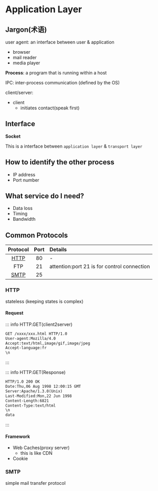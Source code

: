 # Application Layer



## Jargon(术语)

user agent: an interface between user & application
- browser
- mail reader
- media player

**Process**: a program that is running within a host

IPC: inter-process communication (defined by the OS)

client/server: 
- client
  - initiates contact(speak first)

## Interface

**Socket**

This is a interface between `application layer` & `transport layer`

## How to identify the other process
- IP address
- Port number

## What service do I need?
- Data loss
- Timing
- Bandwidth

## Common Protocols
|Protocol|Port|Details|
|:---:|:---:|:---|  
|[HTTP](#http)|80|-|
|FTP|21|attention:port 21 is for control connection|
|[SMTP](#smtp)|25||

### HTTP
stateless (keeping states is complex)

#### Request
::: info HTTP.GET(client2server)
``` html 
GET /xxxx/xxx.html HTTP/1.0
User-agent:Mozilla/4.0
Accept:text/html,image/gif,image/jpeg
Accept-language:fr
\n
```
:::

::: info HTTP.GET(Response)
``` html 
HTTP/1.0 200 OK
Date:Thu,06 Aug 1998 12:00:15 GMT
Server:Apache/1.3.0(Unix)
Last-Modified:Mon,22 Jun 1998
Content-Length:6821
Content-Type:text/html
\n
data
```
:::

#### Framework
- Web Caches(proxy server)
  - this is like CDN
- Cookie


### SMTP

simple mail transfer protocol